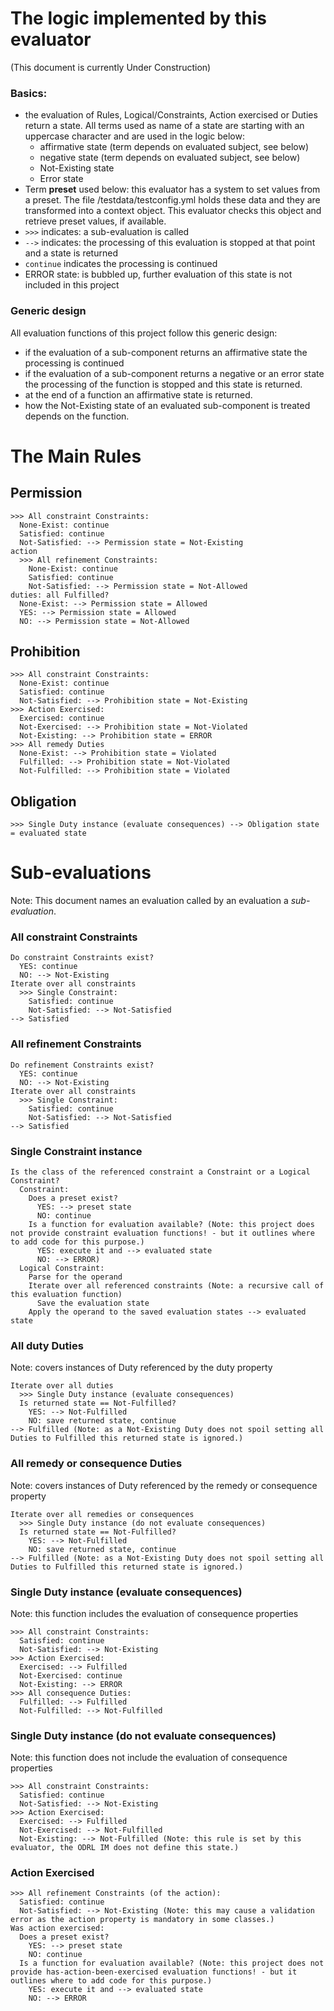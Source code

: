 # The logic implemented by this evaluator

(This document is currently Under Construction)

### Basics:
* the evaluation of Rules, Logical/Constraints, Action exercised or Duties return a state. All terms used as name of a state are starting with an uppercase character and are used in the logic below:
  * affirmative state (term depends on evaluated subject, see below)
  * negative state (term depends on evaluated subject, see below)
  * Not-Existing state
  * Error state
* Term **preset** used below: this evaluator has a system to set values from a preset. The file /testdata/testconfig.yml holds these data and they are transformed into a context object. This evaluator checks this object and retrieve preset values, if available.
* `>>>` indicates: a sub-evaluation is called
* `-->` indicates: the processing of this evaluation is stopped at that point and a state is returned
* `continue` indicates the processing is continued
* ERROR state: is bubbled up, further evaluation of this state is not included in this project

### Generic design

All evaluation functions of this project follow this generic design:
* if the evaluation of a sub-component returns an affirmative state the processing is continued
* if the evaluation of a sub-component returns a negative or an error state the processing of the function is stopped and this state is returned.
* at the end of a function an affirmative state is returned.
* how the Not-Existing state of an evaluated sub-component is treated depends on the function.

# The Main Rules

## Permission
```
>>> All constraint Constraints:
  None-Exist: continue
  Satisfied: continue
  Not-Satisfied: --> Permission state = Not-Existing
action
  >>> All refinement Constraints:
    None-Exist: continue
    Satisfied: continue
    Not-Satisfied: --> Permission state = Not-Allowed
duties: all Fulfilled?
  None-Exist: --> Permission state = Allowed
  YES: --> Permission state = Allowed
  NO: --> Permission state = Not-Allowed

```

## Prohibition
```
>>> All constraint Constraints:
  None-Exist: continue
  Satisfied: continue
  Not-Satisfied: --> Prohibition state = Not-Existing
>>> Action Exercised:
  Exercised: continue
  Not-Exercised: --> Prohibition state = Not-Violated
  Not-Existing: --> Prohibition state = ERROR
>>> All remedy Duties
  None-Exist: --> Prohibition state = Violated
  Fulfilled: --> Prohibition state = Not-Violated
  Not-Fulfilled: --> Prohibition state = Violated
```

## Obligation
```
>>> Single Duty instance (evaluate consequences) --> Obligation state = evaluated state
```

# Sub-evaluations

Note: This document names an evaluation called by an evaluation a _sub-evaluation_.

### All constraint Constraints
```
Do constraint Constraints exist?
  YES: continue
  NO: --> Not-Existing
Iterate over all constraints
  >>> Single Constraint:
    Satisfied: continue
    Not-Satisfied: --> Not-Satisfied
--> Satisfied
```

### All refinement Constraints
```
Do refinement Constraints exist?
  YES: continue
  NO: --> Not-Existing
Iterate over all constraints
  >>> Single Constraint:
    Satisfied: continue
    Not-Satisfied: --> Not-Satisfied
--> Satisfied
```

### Single Constraint instance
```
Is the class of the referenced constraint a Constraint or a Logical Constraint?
  Constraint:
    Does a preset exist?
      YES: --> preset state
      NO: continue
    Is a function for evaluation available? (Note: this project does not provide constraint evaluation functions! - but it outlines where to add code for this purpose.)
      YES: execute it and --> evaluated state
      NO: --> ERROR)
  Logical Constraint:
    Parse for the operand
    Iterate over all referenced constraints (Note: a recursive call of this evaluation function)
      Save the evaluation state
    Apply the operand to the saved evaluation states --> evaluated state
```

### All duty Duties
Note: covers instances of Duty referenced by the duty property
```
Iterate over all duties
  >>> Single Duty instance (evaluate consequences)
  Is returned state == Not-Fulfilled?
    YES: --> Not-Fulfilled
    NO: save returned state, continue
--> Fulfilled (Note: as a Not-Existing Duty does not spoil setting all Duties to Fulfilled this returned state is ignored.)
```

### All remedy or consequence Duties
Note: covers instances of Duty referenced by the remedy or consequence property
```
Iterate over all remedies or consequences
  >>> Single Duty instance (do not evaluate consequences)
  Is returned state == Not-Fulfilled?
    YES: --> Not-Fulfilled
    NO: save returned state, continue
--> Fulfilled (Note: as a Not-Existing Duty does not spoil setting all Duties to Fulfilled this returned state is ignored.)
```

### Single Duty instance (evaluate consequences)
Note: this function includes the evaluation of consequence properties
```
>>> All constraint Constraints:
  Satisfied: continue
  Not-Satisfied: --> Not-Existing
>>> Action Exercised:
  Exercised: --> Fulfilled
  Not-Exercised: continue
  Not-Existing: --> ERROR
>>> All consequence Duties:
  Fulfilled: --> Fulfilled
  Not-Fulfilled: --> Not-Fulfilled
```

### Single Duty instance (do not evaluate consequences)
Note: this function does not include the evaluation of consequence properties
```
>>> All constraint Constraints:
  Satisfied: continue
  Not-Satisfied: --> Not-Existing
>>> Action Exercised:
  Exercised: --> Fulfilled
  Not-Exercised: --> Not-Fulfilled
  Not-Existing: --> Not-Fulfilled (Note: this rule is set by this evaluator, the ODRL IM does not define this state.)
```

### Action Exercised
```
>>> All refinement Constraints (of the action):
  Satisfied: continue
  Not-Satisfied: --> Not-Existing (Note: this may cause a validation error as the action property is mandatory in some classes.)
Was action exercised:
  Does a preset exist?
    YES: --> preset state
    NO: continue
  Is a function for evaluation available? (Note: this project does not provide has-action-been-exercised evaluation functions! - but it outlines where to add code for this purpose.)
    YES: execute it and --> evaluated state
    NO: --> ERROR
```
